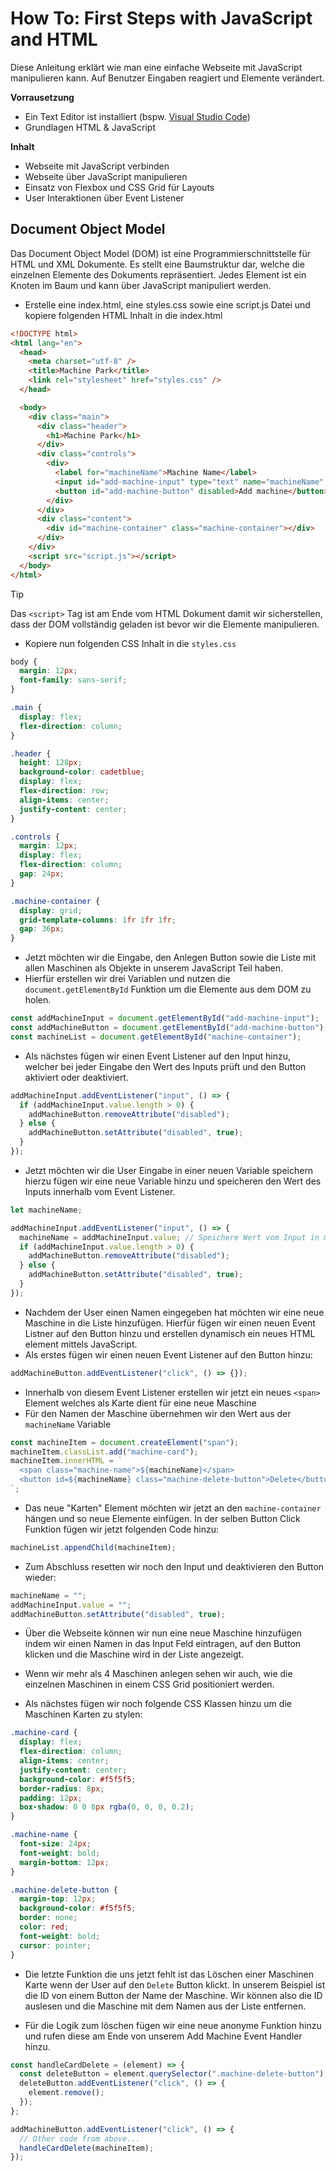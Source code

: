 # How To: First Steps with JavaScript and HTML

Diese Anleitung erklärt wie man eine einfache Webseite mit JavaScript manipulieren kann. Auf Benutzer Eingaben reagiert und Elemente verändert.

**Vorrausetzung**

- Ein Text Editor ist installiert (bspw. [Visual Studio Code](https://code.visualstudio.com/))
- Grundlagen HTML & JavaScript

**Inhalt**

- Webseite mit JavaScript verbinden
- Webseite über JavaScript manipulieren
- Einsatz von Flexbox und CSS Grid für Layouts
- User Interaktionen über Event Listener

## Document Object Model

Das Document Object Model (DOM) ist eine Programmierschnittstelle für HTML und XML Dokumente. Es stellt eine Baumstruktur dar, welche die einzelnen Elemente des Dokuments repräsentiert. Jedes Element ist ein Knoten im Baum und kann über JavaScript manipuliert werden.

- Erstelle eine index.html, eine styles.css sowie eine script.js Datei und kopiere folgenden HTML Inhalt in die index.html

```html
<!DOCTYPE html>
<html lang="en">
  <head>
    <meta charset="utf-8" />
    <title>Machine Park</title>
    <link rel="stylesheet" href="styles.css" />
  </head>

  <body>
    <div class="main">
      <div class="header">
        <h1>Machine Park</h1>
      </div>
      <div class="controls">
        <div>
          <label for="machineName">Machine Name</label>
          <input id="add-machine-input" type="text" name="machineName" />
          <button id="add-machine-button" disabled>Add machine</button>
        </div>
      </div>
      <div class="content">
        <div id="machine-container" class="machine-container"></div>
      </div>
    </div>
    <script src="script.js"></script>
  </body>
</html>
```

> [!TIP]
> Das `<script>` Tag ist am Ende vom HTML Dokument damit wir sicherstellen, dass der DOM vollständig geladen ist bevor wir die Elemente manipulieren.

- Kopiere nun folgenden CSS Inhalt in die `styles.css`

```css
body {
  margin: 12px;
  font-family: sans-serif;
}

.main {
  display: flex;
  flex-direction: column;
}

.header {
  height: 128px;
  background-color: cadetblue;
  display: flex;
  flex-direction: row;
  align-items: center;
  justify-content: center;
}

.controls {
  margin: 12px;
  display: flex;
  flex-direction: column;
  gap: 24px;
}

.machine-container {
  display: grid;
  grid-template-columns: 1fr 1fr 1fr;
  gap: 36px;
}
```

- Jetzt möchten wir die Eingabe, den Anlegen Button sowie die Liste mit allen Maschinen als Objekte in unserem JavaScript Teil haben.
- Hierfür erstellen wir drei Variablen und nutzen die `document.getElementById` Funktion um die Elemente aus dem DOM zu holen.

```javascript
const addMachineInput = document.getElementById("add-machine-input");
const addMachineButton = document.getElementById("add-machine-button");
const machineList = document.getElementById("machine-container");
```

- Als nächstes fügen wir einen Event Listener auf den Input hinzu, welcher bei jeder Eingabe den Wert des Inputs prüft und den Button aktiviert oder deaktiviert.

```javascript
addMachineInput.addEventListener("input", () => {
  if (addMachineInput.value.length > 0) {
    addMachineButton.removeAttribute("disabled");
  } else {
    addMachineButton.setAttribute("disabled", true);
  }
});
```

- Jetzt möchten wir die User Eingabe in einer neuen Variable speichern hierzu fügen wir eine neue Variable hinzu und speicheren den Wert des Inputs innerhalb vom Event Listener.

```javascript
let machineName;

addMachineInput.addEventListener("input", () => {
  machineName = addMachineInput.value; // Speichere Wert vom Input in machineName
  if (addMachineInput.value.length > 0) {
    addMachineButton.removeAttribute("disabled");
  } else {
    addMachineButton.setAttribute("disabled", true);
  }
});
```

- Nachdem der User einen Namen eingegeben hat möchten wir eine neue Maschine in die Liste hinzufügen. Hierfür fügen wir einen neuen Event Listner auf den Button hinzu und erstellen dynamisch ein neues HTML element mittels JavaScript.
- Als erstes fügen wir einen neuen Event Listener auf den Button hinzu:

```javascript
addMachineButton.addEventListener("click", () => {});
```

- Innerhalb von diesem Event Listener erstellen wir jetzt ein neues `<span>` Element welches als Karte dient für eine neue Maschine
- Für den Namen der Maschine übernehmen wir den Wert aus der `machineName` Variable

```js
const machineItem = document.createElement("span");
machineItem.classList.add("machine-card");
machineItem.innerHTML = `
  <span class="machine-name">${machineName}</span>
  <button id=${machineName} class="machine-delete-button">Delete</button>
`;
```

- Das neue "Karten" Element möchten wir jetzt an den `machine-container` hängen und so neue Elemente einfügen. In der selben Button Click Funktion fügen wir jetzt folgenden Code hinzu:

```js
machineList.appendChild(machineItem);
```

- Zum Abschluss resetten wir noch den Input und deaktivieren den Button wieder:

```js
machineName = "";
addMachineInput.value = "";
addMachineButton.setAttribute("disabled", true);
```

- Über die Webseite können wir nun eine neue Maschine hinzufügen indem wir einen Namen in das Input Feld eintragen, auf den Button klicken und die Maschine wird in der Liste angezeigt.
- Wenn wir mehr als 4 Maschinen anlegen sehen wir auch, wie die einzelnen Maschinen in einem CSS Grid positioniert werden.

- Als nächstes fügen wir noch folgende CSS Klassen hinzu um die Maschinen Karten zu stylen:

```css
.machine-card {
  display: flex;
  flex-direction: column;
  align-items: center;
  justify-content: center;
  background-color: #f5f5f5;
  border-radius: 8px;
  padding: 12px;
  box-shadow: 0 0 8px rgba(0, 0, 0, 0.2);
}

.machine-name {
  font-size: 24px;
  font-weight: bold;
  margin-bottom: 12px;
}

.machine-delete-button {
  margin-top: 12px;
  background-color: #f5f5f5;
  border: none;
  color: red;
  font-weight: bold;
  cursor: pointer;
}
```

- Die letzte Funktion die uns jetzt fehlt ist das Löschen einer Maschinen Karte wenn der User auf den `Delete` Button klickt. In unserem Beispiel ist die ID von einem Button der Name der Maschine. Wir können also die ID auslesen und die Maschine mit dem Namen aus der Liste entfernen.

- Für die Logik zum löschen fügen wir eine neue anonyme Funktion hinzu und rufen diese am Ende von unserem Add Machine Event Handler hinzu.

```js
const handleCardDelete = (element) => {
  const deleteButton = element.querySelector(".machine-delete-button");
  deleteButton.addEventListener("click", () => {
    element.remove();
  });
};
```

```js
addMachineButton.addEventListener("click", () => {
  // Other code from above...
  handleCardDelete(machineItem);
});
```
